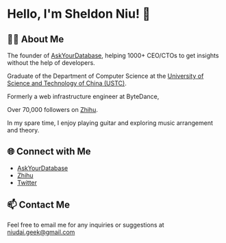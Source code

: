 # Hello, I'm Sheldon Niu! 👋

## 🙋‍♂️ About Me

The founder of [AskYourDatabase](https://www.askyourdatabase.com/), helping 1000+ CEO/CTOs to get insights without the help of developers.

Graduate of the Department of Computer Science at the [University of Science and Technology of China (USTC)](https://en.ustc.edu.cn/). 

Formerly a web infrastructure engineer at ByteDance, 

Over 70,000 followers on [Zhihu](https://www.zhihu.com/people/niu-dai-68-44).

In my spare time, I enjoy playing guitar and exploring music arrangement and theory.

## 🌐 Connect with Me

- [AskYourDatabase](https://www.askyourdatabase.com/)
- [Zhihu](https://www.zhihu.com/people/niu-dai-68-44)
- [Twitter](https://twitter.com/NiuSheldon)

## 📫 Contact Me

Feel free to email me for any inquiries or suggestions at [niudai.geek@gmail.com](mailto:niudai.geek@gmail.com)

